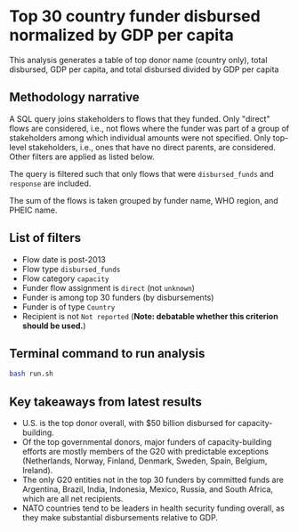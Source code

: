 # Top 30 country funder disbursed normalized by GDP per capita
This analysis generates a table of top donor name (country only), total disbursed, GDP per capita, and total disbursed divided by GDP per capita

## Methodology narrative
A SQL query joins stakeholders to flows that they funded. Only "direct" flows are considered, i.e., not flows where the funder was part of a group of stakeholders among which individual amounts were not specified. Only top-level stakeholders, i.e., ones that have no direct parents, are considered. Other filters are applied as listed below.

The query is filtered such that only flows that were `disbursed_funds` and `response` are included.

The sum of the flows is taken grouped by funder name, WHO region, and PHEIC name.

## List of filters
- Flow date is post-2013
- Flow type `disbursed_funds`
- Flow category `capacity`
- Funder flow assignment is `direct` (not `unknown`)
- Funder is among top 30 funders (by disbursements)
- Funder is of type `Country`
- Recipient is not `Not reported` (**Note: debatable whether this criterion should be used.**)

## Terminal command to run analysis
```bash
bash run.sh
```

## Key takeaways from latest results
- U.S. is the top donor overall, with $50 billion disbursed for capacity-building.
- Of the top governmental donors, major funders of capacity-building efforts are mostly members of the G20 with predictable exceptions (Netherlands, Norway, Finland, Denmark, Sweden, Spain, Belgium, Ireland).
- The only G20 entities not in the top 30 funders by committed funds are Argentina, Brazil, India, Indonesia, Mexico, Russia, and South Africa, which are all net recipients.
- NATO countries tend to be leaders in health security funding overall, as they make substantial disbursements relative to GDP.
